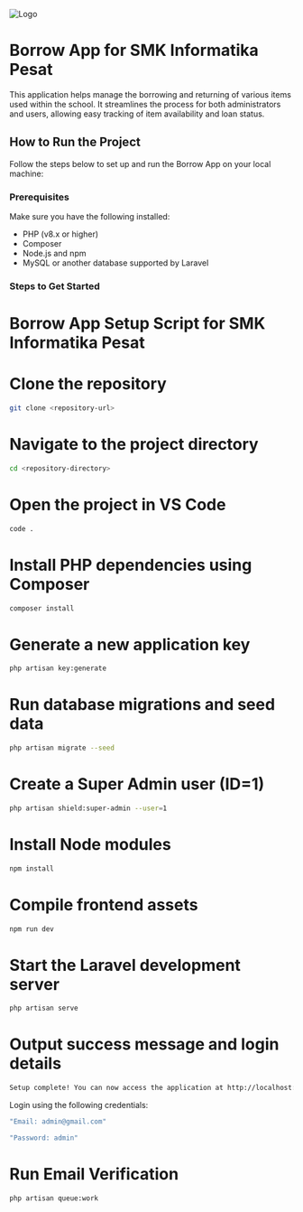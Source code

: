 
![Logo](https://smkpesat.sch.id/wp-content/uploads/2024/09/LOGO-SMK-PESAT-IT-XPRO-DENGAN-STROKE.png)


# Borrow App for SMK Informatika Pesat

This application helps manage the borrowing and returning of various items used within the school. It streamlines the process for both administrators and users, allowing easy tracking of item availability and loan status.






## How to Run the Project

Follow the steps below to set up and run the Borrow App on your local machine:

### Prerequisites
Make sure you have the following installed:
- PHP (v8.x or higher)
- Composer
- Node.js and npm
- MySQL or another database supported by Laravel

### Steps to Get Started

# Borrow App Setup Script for SMK Informatika Pesat

# Clone the repository
```bash
git clone <repository-url>
```
# Navigate to the project directory
```bash
cd <repository-directory>
```
# Open the project in VS Code
```bash
code .
```
# Install PHP dependencies using Composer
```bash
composer install
```
# Generate a new application key
```bash
php artisan key:generate
```
# Run database migrations and seed data
```bash
php artisan migrate --seed
```
# Create a Super Admin user (ID=1)
```bash
php artisan shield:super-admin --user=1
```
# Install Node modules
```bash
npm install
```
# Compile frontend assets
```bash
npm run dev
```
# Start the Laravel development server
```bash
php artisan serve
```
# Output success message and login details
```bash
Setup complete! You can now access the application at http://localhost:8000
```
Login using the following credentials:
```bash
"Email: admin@gmail.com"

"Password: admin"
```

# Run Email Verification

```bash
php artisan queue:work
```
